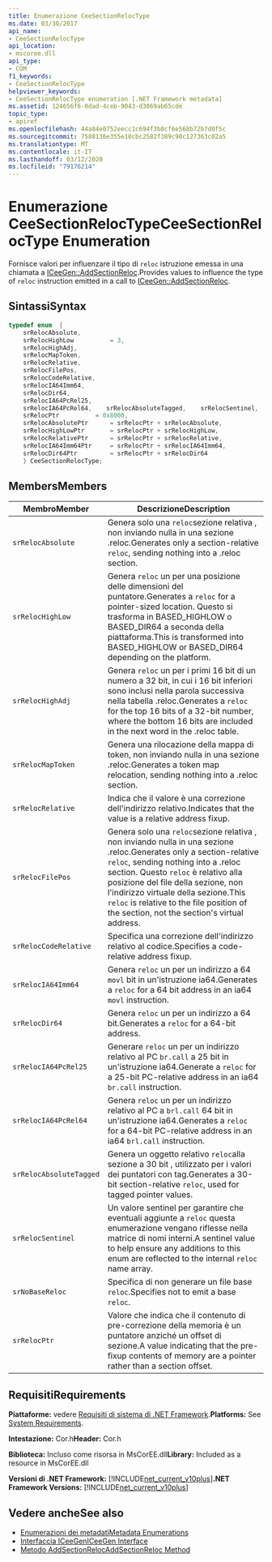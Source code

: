 ```yaml
---
title: Enumerazione CeeSectionRelocType
ms.date: 03/30/2017
api_name:
- CeeSectionRelocType
api_location:
- mscoree.dll
api_type:
- COM
f1_keywords:
- CeeSectionRelocType
helpviewer_keywords:
- CeeSectionRelocType enumeration [.NET Framework metadata]
ms.assetid: 124656f6-0dad-4ceb-9043-d3869ab65cde
topic_type:
- apiref
ms.openlocfilehash: 44a84e0752eecc1c694f3b8cf6e568b72b7d0f5c
ms.sourcegitcommit: 7588136e355e10cbc2582f389c90c127363c02a5
ms.translationtype: MT
ms.contentlocale: it-IT
ms.lasthandoff: 03/12/2020
ms.locfileid: "79176214"
---
```

# <a name="ceesectionreloctype-enumeration"></a><span data-ttu-id="40d75-102">Enumerazione CeeSectionRelocType</span><span class="sxs-lookup"><span data-stu-id="40d75-102">CeeSectionRelocType Enumeration</span></span>
<span data-ttu-id="40d75-103">Fornisce valori per influenzare il tipo di `reloc` istruzione emessa in una chiamata a [ICeeGen::AddSectionReloc](../../../../docs/framework/unmanaged-api/metadata/iceegen-addsectionreloc-method.md).</span><span class="sxs-lookup"><span data-stu-id="40d75-103">Provides values to influence the type of `reloc` instruction emitted in a call to [ICeeGen::AddSectionReloc](../../../../docs/framework/unmanaged-api/metadata/iceegen-addsectionreloc-method.md).</span></span>  
  
## <a name="syntax"></a><span data-ttu-id="40d75-104">Sintassi</span><span class="sxs-lookup"><span data-stu-id="40d75-104">Syntax</span></span>  
  
```cpp  
typedef enum  {  
    srRelocAbsolute,  
    srRelocHighLow          = 3,  
    srRelocHighAdj,
    srRelocMapToken,  
    srRelocRelative,  
    srRelocFilePos,  
    srRelocCodeRelative,  
    srRelocIA64Imm64,  
    srRelocDir64,  
    srRelocIA64PcRel25,  
    srRelocIA64PcRel64,    srRelocAbsoluteTagged,    srRelocSentinel,    srNoBaseReloc       = 0x4000,  
    srRelocPtr          = 0x8000,  
    srRelocAbsolutePtr      = srRelocPtr + srRelocAbsolute,  
    srRelocHighLowPtr       = srRelocPtr + srRelocHighLow,  
    srRelocRelativePtr      = srRelocPtr + srRelocRelative,  
    srRelocIA64Imm64Ptr     = srRelocPtr + srRelocIA64Imm64,  
    srRelocDir64Ptr         = srRelocPtr + srRelocDir64  
    } CeeSectionRelocType;  
```  
  
## <a name="members"></a><span data-ttu-id="40d75-105">Members</span><span class="sxs-lookup"><span data-stu-id="40d75-105">Members</span></span>  
  
|<span data-ttu-id="40d75-106">Membro</span><span class="sxs-lookup"><span data-stu-id="40d75-106">Member</span></span>|<span data-ttu-id="40d75-107">Descrizione</span><span class="sxs-lookup"><span data-stu-id="40d75-107">Description</span></span>|  
|------------|-----------------|  
|`srRelocAbsolute`|<span data-ttu-id="40d75-108">Genera solo una `reloc`sezione relativa , non inviando nulla in una sezione .reloc.</span><span class="sxs-lookup"><span data-stu-id="40d75-108">Generates only a section-relative `reloc`, sending nothing into a .reloc section.</span></span>|  
|`srRelocHighLow`|<span data-ttu-id="40d75-109">Genera `reloc` un per una posizione delle dimensioni del puntatore.</span><span class="sxs-lookup"><span data-stu-id="40d75-109">Generates a `reloc` for a pointer-sized location.</span></span> <span data-ttu-id="40d75-110">Questo si trasforma in BASED_HIGHLOW o BASED_DIR64 a seconda della piattaforma.</span><span class="sxs-lookup"><span data-stu-id="40d75-110">This is transformed into BASED_HIGHLOW or BASED_DIR64 depending on the platform.</span></span>|  
|`srRelocHighAdj`|<span data-ttu-id="40d75-111">Genera `reloc` un per i primi 16 bit di un numero a 32 bit, in cui i 16 bit inferiori sono inclusi nella parola successiva nella tabella .reloc.</span><span class="sxs-lookup"><span data-stu-id="40d75-111">Generates a `reloc` for the top 16 bits of a 32-bit number, where the bottom 16 bits are included in the next word in the .reloc table.</span></span>|  
|`srRelocMapToken`|<span data-ttu-id="40d75-112">Genera una rilocazione della mappa di token, non inviando nulla in una sezione .reloc.</span><span class="sxs-lookup"><span data-stu-id="40d75-112">Generates a token map relocation, sending nothing into a .reloc section.</span></span>|  
|`srRelocRelative`|<span data-ttu-id="40d75-113">Indica che il valore è una correzione dell'indirizzo relativo.</span><span class="sxs-lookup"><span data-stu-id="40d75-113">Indicates that the value is a relative address fixup.</span></span>|  
|`srRelocFilePos`|<span data-ttu-id="40d75-114">Genera solo una `reloc`sezione relativa , non inviando nulla in una sezione .reloc.</span><span class="sxs-lookup"><span data-stu-id="40d75-114">Generates only a section-relative `reloc`, sending nothing into a .reloc section.</span></span> <span data-ttu-id="40d75-115">Questo `reloc` è relativo alla posizione del file della sezione, non l'indirizzo virtuale della sezione.</span><span class="sxs-lookup"><span data-stu-id="40d75-115">This `reloc` is relative to the file position of the section, not the section's virtual address.</span></span>|  
|`srRelocCodeRelative`|<span data-ttu-id="40d75-116">Specifica una correzione dell'indirizzo relativo al codice.</span><span class="sxs-lookup"><span data-stu-id="40d75-116">Specifies a code-relative address fixup.</span></span>|  
|`srRelocIA64Imm64`|<span data-ttu-id="40d75-117">Genera `reloc` un per un indirizzo a 64 `movl` bit in un'istruzione ia64.</span><span class="sxs-lookup"><span data-stu-id="40d75-117">Generates a `reloc` for a 64 bit address in an ia64 `movl` instruction.</span></span>|  
|`srRelocDir64`|<span data-ttu-id="40d75-118">Genera `reloc` un per un indirizzo a 64 bit.</span><span class="sxs-lookup"><span data-stu-id="40d75-118">Generates a `reloc` for a 64-bit address.</span></span>|  
|`srRelocIA64PcRel25`|<span data-ttu-id="40d75-119">Generare `reloc` un per un indirizzo relativo al PC `br.call` a 25 bit in un'istruzione ia64.</span><span class="sxs-lookup"><span data-stu-id="40d75-119">Generate a `reloc` for a 25-bit PC-relative address in an ia64 `br.call` instruction.</span></span>|  
|`srRelocIA64PcRel64`|<span data-ttu-id="40d75-120">Genera `reloc` un per un indirizzo relativo al PC a `brl.call` 64 bit in un'istruzione ia64.</span><span class="sxs-lookup"><span data-stu-id="40d75-120">Generates a `reloc` for a 64-bit PC-relative address in an ia64 `brl.call` instruction.</span></span>|  
|`srRelocAbsoluteTagged`|<span data-ttu-id="40d75-121">Genera un oggetto relativo `reloc`alla sezione a 30 bit , utilizzato per i valori dei puntatori con tag.</span><span class="sxs-lookup"><span data-stu-id="40d75-121">Generates a 30-bit section-relative `reloc`, used for tagged pointer values.</span></span>|  
|`srRelocSentinel`|<span data-ttu-id="40d75-122">Un valore sentinel per garantire che eventuali aggiunte a `reloc` questa enumerazione vengano riflesse nella matrice di nomi interni.</span><span class="sxs-lookup"><span data-stu-id="40d75-122">A sentinel value to help ensure any additions to this enum are reflected to the internal `reloc` name array.</span></span>|  
|`srNoBaseReloc`|<span data-ttu-id="40d75-123">Specifica di non generare un file base `reloc`.</span><span class="sxs-lookup"><span data-stu-id="40d75-123">Specifies not to emit a base `reloc`.</span></span>|  
|`srRelocPtr`|<span data-ttu-id="40d75-124">Valore che indica che il contenuto di pre-correzione della memoria è un puntatore anziché un offset di sezione.</span><span class="sxs-lookup"><span data-stu-id="40d75-124">A value indicating that the pre-fixup contents of memory are a pointer rather than a section offset.</span></span>|  
  
## <a name="requirements"></a><span data-ttu-id="40d75-125">Requisiti</span><span class="sxs-lookup"><span data-stu-id="40d75-125">Requirements</span></span>  
 <span data-ttu-id="40d75-126">**Piattaforme:** vedere [Requisiti di sistema di .NET Framework](../../../../docs/framework/get-started/system-requirements.md).</span><span class="sxs-lookup"><span data-stu-id="40d75-126">**Platforms:** See [System Requirements](../../../../docs/framework/get-started/system-requirements.md).</span></span>  
  
 <span data-ttu-id="40d75-127">**Intestazione:** Cor.h</span><span class="sxs-lookup"><span data-stu-id="40d75-127">**Header:** Cor.h</span></span>  
  
 <span data-ttu-id="40d75-128">**Biblioteca:** Incluso come risorsa in MsCorEE.dll</span><span class="sxs-lookup"><span data-stu-id="40d75-128">**Library:** Included as a resource in MsCorEE.dll</span></span>  
  
 <span data-ttu-id="40d75-129">**Versioni di .NET Framework:** [!INCLUDE[net_current_v10plus](../../../../includes/net-current-v10plus-md.md)]</span><span class="sxs-lookup"><span data-stu-id="40d75-129">**.NET Framework Versions:** [!INCLUDE[net_current_v10plus](../../../../includes/net-current-v10plus-md.md)]</span></span>  
  
## <a name="see-also"></a><span data-ttu-id="40d75-130">Vedere anche</span><span class="sxs-lookup"><span data-stu-id="40d75-130">See also</span></span>

- [<span data-ttu-id="40d75-131">Enumerazioni dei metadati</span><span class="sxs-lookup"><span data-stu-id="40d75-131">Metadata Enumerations</span></span>](../../../../docs/framework/unmanaged-api/metadata/metadata-enumerations.md)
- [<span data-ttu-id="40d75-132">Interfaccia ICeeGen</span><span class="sxs-lookup"><span data-stu-id="40d75-132">ICeeGen Interface</span></span>](../../../../docs/framework/unmanaged-api/metadata/iceegen-interface.md)
- [<span data-ttu-id="40d75-133">Metodo AddSectionReloc</span><span class="sxs-lookup"><span data-stu-id="40d75-133">AddSectionReloc Method</span></span>](../../../../docs/framework/unmanaged-api/metadata/iceegen-addsectionreloc-method.md)
